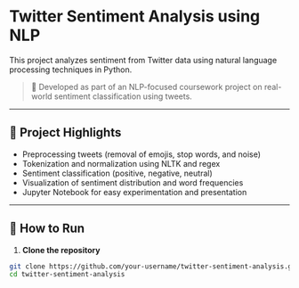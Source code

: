 # Twitter Sentiment Analysis using NLP

This project analyzes sentiment from Twitter data using natural language processing techniques in Python.

> 🧠 Developed as part of an NLP-focused coursework project on real-world sentiment classification using tweets.

---

## 📌 Project Highlights

- Preprocessing tweets (removal of emojis, stop words, and noise)
- Tokenization and normalization using NLTK and regex
- Sentiment classification (positive, negative, neutral)
- Visualization of sentiment distribution and word frequencies
- Jupyter Notebook for easy experimentation and presentation

---

## 🚀 How to Run

1. **Clone the repository**
```bash
git clone https://github.com/your-username/twitter-sentiment-analysis.git
cd twitter-sentiment-analysis
